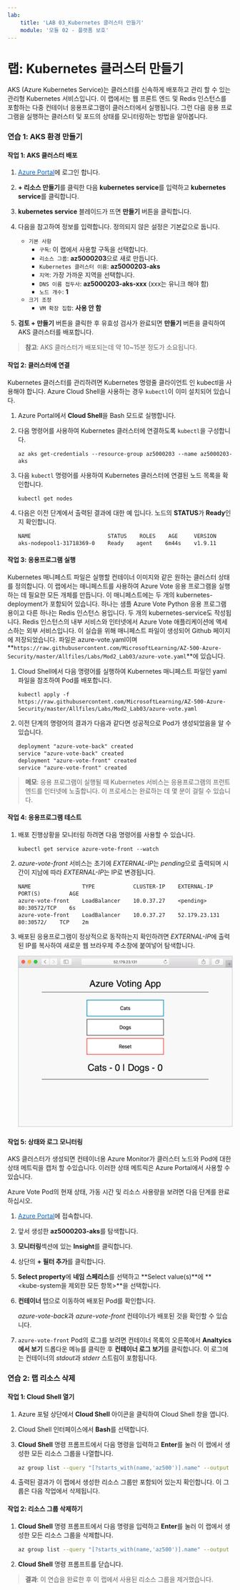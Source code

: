 ```yaml
---
lab:
    title: 'LAB 03_Kubernetes 클러스터 만들기'
    module: '모듈 02 - 플랫폼 보호'
---
```


# 랩: Kubernetes 클러스터 만들기

AKS (Azure Kubernetes Service)는 클러스터를 신속하게 배포하고 관리 할 수 있는 관리형 Kubernetes 서비스입니다. 이 랩에서는 웹 프론트 엔드 및 Redis 인스턴스를 포함하는 다중 컨테이너 응용프로그램이 클러스터에서 실행됩니다. 그런 다음 응용 프로그램을 실행하는 클러스터 및 포드의 상태를 모니터링하는 방법을 알아봅니다.

### 연습 1: AKS 환경 만들기

#### 작업 1: AKS 클러스터 배포

1. <a href="https://portal.azure.com" target="_blank"><span style="color: #0066cc;" color="#0066cc">Azure Portal</span></a>에 로그인 합니다.

1. **+ 리소스 만들기**를 클릭한 다음 **kubernetes service**를 입력하고 **kubernetes service**를 클릭합니다.

1. **kubernetes service** 블레이드가 뜨면 **만들기** 버튼을 클릭합니다.

1. 다음을 참고하여 정보를 입력합니다. 정의되지 않은 설정은 기본값으로 둡니다.
     - `기본 사항`
          - `구독`: 이 랩에서 사용할 구독을 선택합니다.
          - `리소스 그룹`: **az5000203**으로 새로 만듭니다.
          - `Kubernetes 클러스터 이름`: **az5000203-aks**
          - `지역`: 가장 가까운 지역을 선택합니다.
          - `DNS 이름 접두사`: **az5000203-aks-xxx** (xxx는 유니크 해야 함)
          - `노드 개수`: **1**
     - `크기 조정`
          - `VM 확장 집합`: **사용 안 함**

1. **검토 + 만들기** 버튼을 클릭한 후 유효성 검사가 완료되면 **만들기** 버튼을 클릭하여 AKS 클러스터를 배포합니다.

> **참고**: AKS 클러스터가 배포되는데 약 10~15분 정도가 소요됩니다.

#### 작업 2: 클러스터에 연결

Kubernetes 클러스터를 관리하려면 Kubernetes 명령줄 클라이언트 인 kubectl을 사용해야 합니다. Azure Cloud Shell을 사용하는 경우 `kubectl`이 이미 설치되어 있습니다.

1. Azure Portal에서 **Cloud Shell**을 Bash 모드로 실행합니다.

1. 다음 명령어를 사용하여 Kubernetes 클러스터에 연결하도록 `kubectl`을 구성합니다.

     ```Azurecli
     az aks get-credentials --resource-group az5000203 --name az5000203-aks
     ```

1. 다음 `kubectl` 명령어를 사용하여 Kubernetes 클러스터에 연결된 노드 목록을 확인합니다.

    ```kubectl
    kubectl get nodes
    ```

1. 다음은 이전 단계에서 출력된 결과에 대한 예 입니다. 노드의 **STATUS**가 **Ready**인지 확인합니다.

    ```Execute
    NAME                        STATUS    ROLES    AGE     VERSION
    aks-nodepool1-31718369-0    Ready    agent    6m44s    v1.9.11
    ```

#### 작업 3: 응용프로그램 실행

Kubernetes 매니페스트 파일은 실행할 컨테이너 이미지와 같은 원하는 클러스터 상태를 정의합니다. 이 랩에서는 매니페스트를 사용하여 Azure Vote 응용 프로그램을 실행하는 데 필요한 모든 개체를 만듭니다. 이 매니페스트에는 두 개의 kubernetes-deployment가 포함되어 있습니다. 하나는 샘플 Azure Vote Python 응용 프로그램 용이고 다른 하나는 Redis 인스턴스 용입니다. 두 개의 kubernetes-service도 작성됩니다. Redis 인스턴스의 내부 서비스와 인터넷에서 Azure Vote 애플리케이션에 액세스하는 외부 서비스입니다. 이 실습을 위해 매니페스트 파일이 생성되어 Github 페이지에 저장되었습니다. 파일은 azure-vote.yaml이며 **`https://raw.githubusercontent.com/MicrosoftLearning/AZ-500-Azure-Security/master/Allfiles/Labs/Mod2_Lab03/azure-vote.yaml`**에 있습니다.

1. Cloud Shell에서 다음 명령어를 실행하여 Kubernetes 매니페스트 파일인 yaml 파일을 참조하여 Pod를 배포합니다.

     ```cli
     kubectl apply -f https://raw.githubusercontent.com/MicrosoftLearning/AZ-500-Azure-Security/master/Allfiles/Labs/Mod2_Lab03/azure-vote.yaml
     ```

2. 이전 단계의 명령어의 결과가 다음과 같다면 성공적으로 Pod가 생성되었음을 알 수 있습니다.

     ```Execute
     deployment "azure-vote-back" created
     service "azure-vote-back" created
     deployment "azure-vote-front" created
     service "azure-vote-front" created
     ```

> **메모**: 응용 프로그램이 실행될 때 Kubernetes 서비스는 응용프로그램의 프런트 엔드를 인터넷에 노출합니다. 이 프로세스는 완료하는 데 몇 분이 걸릴 수 있습니다.

#### 작업 4: 응용프로그램 테스트

1. 배포 진행상황을 모니터링 하려면 다음 명령어를 사용할 수 있습니다.

     ```kubectl
     kubectl get service azure-vote-front --watch
     ```

1. *azure-vote-front* 서비스는 초기에 *EXTERNAL-IP*는 *pending*으로 출력되며 시간이 지남에 따라 *EXTERNAL-IP*는 IP로 변경됩니다.

     ```
    NAME                TYPE            CLUSTER-IP    EXTERNAL-IP    PORT(S)         AGE
    azure-vote-front    LoadBalancer    10.0.37.27    <pending>     80:30572/TCP    6s
    azure-vote-front    LoadBalancer    10.0.37.27    52.179.23.131    80:30572/    TCP    2m
     ```

1. 배포된 응용프로그램이 정상적으로 동작하는지 확인하려면 *EXTERNAL-IP*에 출력된 IP를 복사하여 새로운 웹 브라우제 주소창에 붙여넣어 탐색합니다.

     ![Screenshot](../Media/Module-2/88d51dc5-a992-436f-a65e-83a766c142a9.png)

#### 작업 5: 상태와 로그 모니터링

AKS 클러스터가 생성되면 컨테이너용 Azure Monitor가 클러스터 노드와 Pod에 대한 상태 메트릭을 캡처 할 수있습니다. 이러한 상태 메트릭은 Azure Portal에서 사용할 수 있습니다.

Azure Vote Pod의 현재 상태, 가동 시간 및 리소스 사용량을 보려면 다음 단계를 완료하십시오.

1. <a href="https://portal.azure.com" target="_blank"><span style="color: #0066cc;" color="#0066cc">Azure Portal</span></a>에 접속합니다.

1. 앞서 생성한 **az5000203-aks**를 탐색합니다.

1. **모니터링**섹션에 있는 **Insight**를 클릭합니다.

1. 상단의 **+ 필터 추가**를 클릭합니다.

1. **Select property**에 **네임 스페리스**를 선택하고 **Select value(s)**에 **<kube-system을 제외한 모든 항목>**을 선택합니다.

1. **컨테이너** 탭으로 이동하여 배포된 Pod를 확인합니다.

    *azure-vote-back*과 *azure-vote-front* 컨테이너가 배포된 것을 확인할 수 있습니다.

1. `azure-vote-front` Pod의 로그를 보려면 컨테이너 목록의 오른쪽에서 **Analtyics에서 보기** 드롭다운 메뉴를 클릭한 후 **컨테이너 로그 보기**를 클릭합니다. 이 로그에는 컨테이너의 *stdout*과 *stderr* 스트림이 포함됩니다.

### 연습 2: 랩 리소스 삭제

#### 작업 1: Cloud Shell 열기

1. Azure 포털 상단에서 **Cloud Shell** 아이콘을 클릭하여 Cloud Shell 창을 엽니다.

1. Cloud Shell 인터페이스에서 **Bash**를 선택합니다.

1. **Cloud Shell** 명령 프롬프트에서 다음 명령을 입력하고 **Enter**를 눌러 이 랩에서 생성한 모든 리소스 그룹을 나열합니다.

    ```sh
    az group list --query "[?starts_with(name,'az500')].name" --output tsv
    ```

1. 출력된 결과가 이 랩에서 생성한 리소스 그룹만 포함되어 있는지 확인합니다. 이 그룹은 다음 작업에서 삭제됩니다.

#### 작업 2: 리소스 그룹 삭제하기

1. **Cloud Shell** 명령 프롬프트에서 다음 명령을 입력하고 **Enter**를 눌러 이 랩에서 생성한 모든 리소스 그룹을 삭제합니다.

    ```sh
    az group list --query "[?starts_with(name,'az500')].name" --output tsv | xargs -L1 bash -c 'az group delete --name $0 --no-wait --yes'
    ```

1. **Cloud Shell** 명령 프롬프트를 닫습니다.

> **결과**: 이 연습을 완료한 후 이 랩에서 사용된 리소스 그룹을 제거했습니다.
